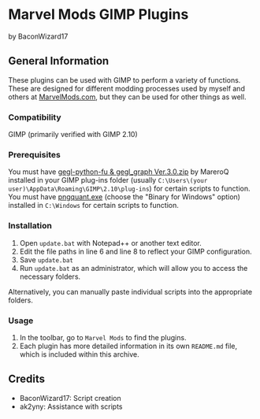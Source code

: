 # Marvel Mods GIMP Plugins
by BaconWizard17
## General Information
These plugins can be used with GIMP to perform a variety of functions. These are designed for different modding processes used by myself and others at [MarvelMods.com](https://marvelmods.com/forum/index.php), but they can be used for other things as well.

### Compatibility
GIMP (primarily verified with GIMP 2.10)

### Prerequisites
You must have [gegl-python-fu & gegl_graph Ver.3.0.zip](http://gimpchat.com/viewtopic.php?f=9&t=20613&start=80#p285476) by MareroQ installed in your GIMP plug-ins folder (usually `C:\Users\(your user)\AppData\Roaming\GIMP\2.10\plug-ins`) for certain scripts to function.
You must have [pngquant.exe](https://pngquant.org) (choose the "Binary for Windows" option) installed in `C:\Windows` for certain scripts to function.

### Installation
 1. Open `update.bat` with Notepad++ or another text editor.
 2. Edit the file paths in line 6 and line 8 to reflect your GIMP configuration.
 3. Save `update.bat`
 4. Run `update.bat` as an administrator, which will allow you to access the necessary folders.

Alternatively, you can manually paste individual scripts into the appropriate folders.

### Usage
1. In the toolbar, go to `Marvel Mods` to find the plugins. 
2. Each plugin has more detailed information in its own `README.md` file, which is included within this archive.

## Credits
- BaconWizard17: Script creation
- ak2yny: Assistance with scripts